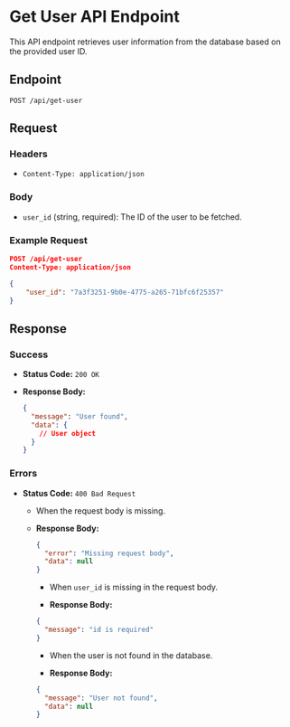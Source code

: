 # Get User API Endpoint

This API endpoint retrieves user information from the database based on the provided user ID.

## Endpoint

`POST /api/get-user`

## Request

### Headers

- `Content-Type: application/json`

### Body

- `user_id` (string, required): The ID of the user to be fetched.

### Example Request

```json
POST /api/get-user
Content-Type: application/json

{
    "user_id": "7a3f3251-9b0e-4775-a265-71bfc6f25357"
}
```

## Response

### Success

- **Status Code:** `200 OK`

- **Response Body:**
  ```json
  {
    "message": "User found",
    "data": {
      // User object
    }
  }
  ```

### Errors

- **Status Code:** `400 Bad Request`

  - When the request body is missing.
  - **Response Body:**

    ```json
    {
      "error": "Missing request body",
      "data": null
    }
    ```

    - When `user_id` is missing in the request body.

    - **Response Body:**

    ```json
    {
      "message": "id is required"
    }
    ```

    - When the user is not found in the database.

    - **Response Body:**

    ```json
    {
      "message": "User not found",
      "data": null
    }
    ```
